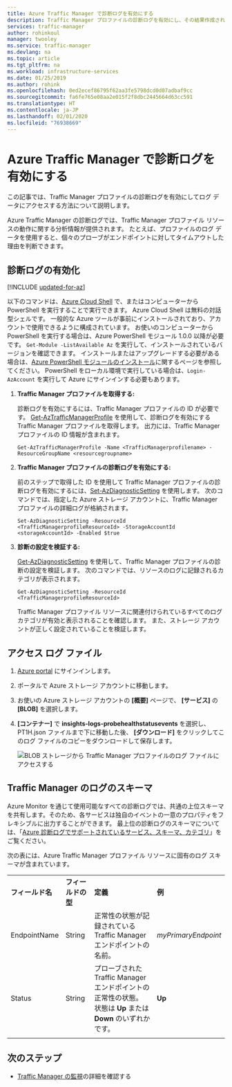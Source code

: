 ```yaml
---
title: Azure Traffic Manager で診断ログを有効にする
description: Traffic Manager プロファイルの診断ログを有効にし、その結果作成されるログ ファイルにアクセスする方法について説明します。
services: traffic-manager
author: rohinkoul
manager: twooley
ms.service: traffic-manager
ms.devlang: na
ms.topic: article
ms.tgt_pltfrm: na
ms.workload: infrastructure-services
ms.date: 01/25/2019
ms.author: rohink
ms.openlocfilehash: 0ed2ecef86795f62aa3fe5798dcd0d07adbaf9cc
ms.sourcegitcommit: fa6fe765e08aa2e015f2f8dbc2445664d63cc591
ms.translationtype: HT
ms.contentlocale: ja-JP
ms.lasthandoff: 02/01/2020
ms.locfileid: "76938669"
---
```

# <a name="enable-diagnostic-logging-in-azure-traffic-manager"></a>Azure Traffic Manager で診断ログを有効にする

この記事では、Traffic Manager プロファイルの診断ログを有効にしてログ データにアクセスする方法について説明します。

Azure Traffic Manager の診断ログでは、Traffic Manager プロファイル リソースの動作に関する分析情報が提供されます。 たとえば、プロファイルのログ データを使用すると、個々のプローブがエンドポイントに対してタイムアウトした理由を判断できます。

## <a name="enable-diagnostic-logging"></a>診断ログの有効化

[!INCLUDE [updated-for-az](../../includes/updated-for-az.md)]

以下のコマンドは、[Azure Cloud Shell](https://shell.azure.com/powershell) で、またはコンピューターから PowerShell を実行することで実行できます。 Azure Cloud Shell は無料の対話型シェルです。 一般的な Azure ツールが事前にインストールされており、アカウントで使用できるように構成されています。 お使いのコンピューターから PowerShell を実行する場合は、Azure PowerShell モジュール 1.0.0 以降が必要です。 `Get-Module -ListAvailable Az` を実行して、インストールされているバージョンを確認できます。 インストールまたはアップグレードする必要がある場合は、[Azure PowerShell モジュールのインストール](/powershell/azure/install-az-ps)に関するページを参照してください。 PowerShell をローカル環境で実行している場合は、`Login-AzAccount` を実行して Azure にサインインする必要もあります。

1. **Traffic Manager プロファイルを取得する:**

    診断ログを有効にするには、Traffic Manager プロファイルの ID が必要です。 [Get-AzTrafficManagerProfile](/powershell/module/az.TrafficManager/Get-azTrafficManagerProfile) を使用して、診断ログを有効にする Traffic Manager プロファイルを取得します。 出力には、Traffic Manager プロファイルの ID 情報が含まれます。

    ```azurepowershell-interactive
    Get-AzTrafficManagerProfile -Name <TrafficManagerprofilename> -ResourceGroupName <resourcegroupname>
    ```

2. **Traffic Manager プロファイルの診断ログを有効にする:**

    前のステップで取得した ID を使用して Traffic Manager プロファイルの診断ログを有効にするには、[Set-AzDiagnosticSetting](https://docs.microsoft.com/powershell/module/az.monitor/set-azdiagnosticsetting?view=latest) を使用します。 次のコマンドでは、指定した Azure ストレージ アカウントに、Traffic Manager プロファイルの詳細ログが格納されます。 

      ```azurepowershell-interactive
    Set-AzDiagnosticSetting -ResourceId <TrafficManagerprofileResourceId> -StorageAccountId <storageAccountId> -Enabled $true
      ``` 
3. **診断の設定を検証する:**

      [Get-AzDiagnosticSetting](https://docs.microsoft.com/powershell/module/az.monitor/get-azdiagnosticsetting?view=latest) を使用して、Traffic Manager プロファイルの診断の設定を検証します。 次のコマンドでは、リソースのログに記録されるカテゴリが表示されます。

     ```azurepowershell-interactive
     Get-AzDiagnosticSetting -ResourceId <TrafficManagerprofileResourceId>
     ```  
      Traffic Manager プロファイル リソースに関連付けられているすべてのログ カテゴリが有効と表示されることを確認します。 また、ストレージ アカウントが正しく設定されていることを検証します。

## <a name="access-log-files"></a>アクセス ログ ファイル
1. [Azure portal](https://portal.azure.com) にサインインします。 
1. ポータルで Azure ストレージ アカウントに移動します。
2. お使いの Azure ストレージ アカウントの **[概要]** ページで、 **[サービス]** の **[BLOB]** を選択します。
3. **[コンテナー]** で **insights-logs-probehealthstatusevents** を選択し、PT1H.json ファイルまで下に移動した後、 **[ダウンロード]** をクリックしてこのログ ファイルのコピーをダウンロードして保存します。

    ![BLOB ストレージから Traffic Manager プロファイルのログ ファイルにアクセスする](./media/traffic-manager-logs/traffic-manager-logs.png)


## <a name="traffic-manager-log-schema"></a>Traffic Manager のログのスキーマ

Azure Monitor を通じて使用可能なすべての診断ログでは、共通の上位スキーマを共有します。そのため、各サービスは独自のイベントの一意のプロパティをフレキシブルに出力することができます。 最上位の診断ログのスキーマについては、「[Azure 診断ログでサポートされているサービス、スキーマ、カテゴリ](../azure-monitor/platform/tutorial-dashboards.md)」をご覧ください。

次の表には、Azure Traffic Manager プロファイル リソースに固有のログ スキーマが含まれています。

|||||
|----|----|---|---|
|**フィールド名**|**フィールドの型**|**定義**|**例**|
|EndpointName|String|正常性の状態が記録されている Traffic Manager エンドポイントの名前。|*myPrimaryEndpoint*|
|Status|String|プローブされた Traffic Manager エンドポイントの正常性の状態。 状態は **Up** または **Down** のいずれかです。|**Up**|
|||||

## <a name="next-steps"></a>次のステップ

* [Traffic Manager の監視](traffic-manager-monitoring.md)の詳細を確認する

